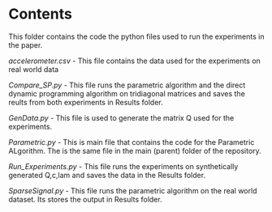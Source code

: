 # Contents 
This folder contains the code the python files used to run the experiments in the paper.

*accelerometer.csv*  - This file contains the data used for the experiments on real world data

*Compare_SP.py*      - This file runs the parametric algorithm and the direct dynamic programming algorithm on tridiagonal matrices and saves the reults from both experiments in Results folder.

*GenData.py*         - This file is used to generate the matrix Q used for the experiments.

*Parametric.py*      - This is main file that contains the code for the Parametric ALgorithm. The is the same file in the main (parent) folder of the repository.

*Run_Experiments.py* - This file runs the experiments on synthetically generated Q,c,lam and saves the data in the Results folder.

*SparseSignal.py*    - This file runs the parametric algorithm on the real world dataset. Its stores the output in Results folder.
